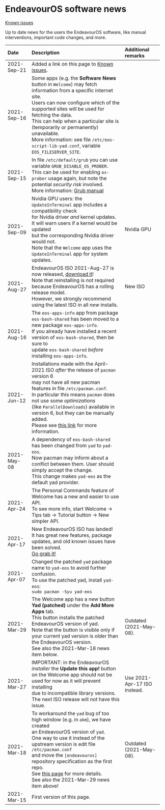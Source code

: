 # EndeavourOS software news

[Known issues](known_issues.md)

Up to date news for the users the EndeavourOS software, like manual interventions, important code changes, and more.

Date | Description | Additional remarks
:--- | :--- | :----
2021-Sep-21 | Added a link on this page to [Known issues](known_issues.md).
2021-Sep-16 | Some apps (e.g. the **Software News** button in `Welcome`) may fetch information from a specific internet site.<br>Users can now configure which of the supported sites will be used for fetching the data.<br>This can help when a particular site is (temporarily or permanently) unavailable.<br>More information: see file `/etc/eos-script-lib-yad.conf`, variable `EOS_FILESERVER_SITE`.
2021-Sep-15 | In file `/etc/default/grub` you can use variable `GRUB_DISABLE_OS_PROBER`.<br>This can be used for enabling `os-prober` usage again, but note the potential *security risk* involved.<br>More information: [Grub manual](https://www.gnu.org/software/grub/manual/grub/grub.html)
2021-Sep-09 | Nvidia GPU users: the `UpdateInTerminal` app includes a compatibility check<br>for Nvidia driver *and* kernel updates. It will warn users if a kernel would be updated<br>but the corresponding Nvidia driver would not.<br>Note that the `Welcome` app uses the `UpdateInTerminal` app for system updates. | Nvidia GPU
2021-Aug-27 | EndeavourOS ISO 2021-Aug-27 is now released, [download it](https://endeavouros.com/latest-release/)! <br> Note that reinstalling is *not* required because EndeavourOS has a rolling release model.<br>However, we strongly recommend using the latest ISO in all *new* installs. | New ISO
2021-Aug-16 | The `eos-apps-info` app from package `eos-bash-shared` has been moved to a new package `eos-apps-info`.<br>If you already have installed a recent version of `eos-bash-shared`, then be sure to<br> update `eos-bash-shared` *before* installing `eos-apps-info`.
2021-Jun-12 | Installations made with the April-2021 ISO *after* the release of `pacman` version 6<br>may not have all new pacman features in file `/etc/pacman.conf`.<br>In particular this means `pacman` does not use some *optimizations*<br>(like `ParallelDownloads`) available in version 6, but they can be manually added.<br>Please see [this link](https://forum.endeavouros.com/t/fresh-install-6-10-21-pacman-conf-no-paralelldownloads) for more information.
2021-May-08 | A dependency of `eos-bash-shared` has been changed from `yad` to `yad-eos`.<br>Now pacman may inform about a conflict between them. User should simply accept the change.<br>This change makes `yad-eos` as the default yad provider.
2021-Apr-24 | The Personal Commands feature of Welcome has a new and easier to use API.<br>To see more info, start Welcome -> Tips tab -> Tutorial button -> New simpler API.
2021-Apr-17 | New EndeavourOS ISO has landed!<br>It has great new features, package updates, and old known issues have been solved.<br>[Go grab it!](https://endeavouros.com/latest-release)
2021-Apr-07 | Changed the patched `yad` package name to `yad-eos` to avoid further confusion.<br>To use the patched yad, install `yad-eos`:<br>`sudo pacman -Syu yad-eos`
2021-Mar-29 | The Welcome app has a new button **Yad (patched)** under the **Add More Apps** tab.<br>This button installs the patched EndeavourOS version of yad.<br>Note that the button is visible only if your current yad version is older than<br> the EndeavourOS version.<br>See also the 2021-Mar-18 news item below. | Outdated (2021-May-08).
2021-Mar-27 | IMPORTANT: in the EndeavourOS *installer* the **Update this app!** button<br>on the Welcome app should not be used for now as it will prevent installing<br>due to incompatible library versions.<br>The next ISO release will not have this issue. | Use 2021-Apr-17 ISO instead.
2021-Mar-18 | To workaround the `yad` bug of too high window (e.g. in `akm`), we have created<br> an EndeavourOS version of `yad`.<br>One way to use it instead of the upstream version is edit file `/etc/pacman.conf`<br>and move the `[endeavouros]` repository specification as the first repo.<br> See [this page](https://github.com/endeavouros-team/PKGBUILDS/tree/master/yad) for more details.<br>See also the 2021-Mar-29 news item above! | Outdated (2021-May-08).
2021-Mar-15 | First version of this page.
